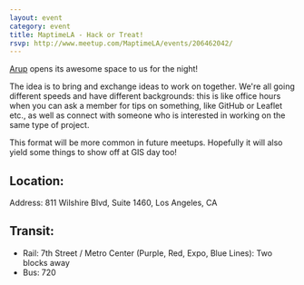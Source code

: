 ```yaml
---
layout: event
category: event
title: MaptimeLA - Hack or Treat!
rsvp: http://www.meetup.com/MaptimeLA/events/206462042/
---
```

[Arup](http://www.arup.com) opens its awesome space to us for the night!

The idea is to bring and exchange ideas to work on together.  We're all going different speeds and have different backgrounds:  this is like office hours when you can ask a member for tips on something, like GitHub or Leaflet etc., as well as connect with someone who is interested in working on the same type of project.

This format will be more common in future meetups.  Hopefully it will also yield some things to show off at GIS day too!

## Location:
Address:
811 Wilshire Blvd, Suite 1460, Los Angeles, CA

<script src="https://gist.github.com/csterling/215f0f2ed1e34ce2858c"></script>

## Transit:
- Rail: 7th Street / Metro Center (Purple, Red, Expo, Blue Lines): Two blocks away
- Bus: 720


